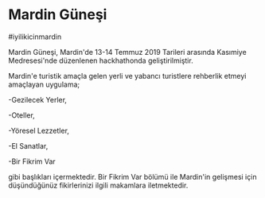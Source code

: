 # Mardin Güneşi

#iyilikicinmardin

Mardin Güneşi, Mardin'de 13-14 Temmuz 2019 Tarileri arasında Kasımiye Medresesi'nde düzenlenen hackhathonda geliştirilmiştir. 

Mardin'e turistik amaçla gelen yerli ve yabancı turistlere rehberlik etmeyi amaçlayan uygulama;

-Gezilecek Yerler,

-Oteller,

-Yöresel Lezzetler,

-El Sanatlar,

-Bir Fikrim Var 

gibi başlıkları içermektedir. Bir Fikrim Var bölümü ile Mardin'in gelişmesi için düşündüğünüz fikirlerinizi ilgili makamlara iletmektedir.

